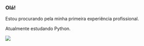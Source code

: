 ### Olá!

Estou procurando pela minha primeira experiência profissional.

Atualmente estudando Python.

  <a href="https://www.linkedin.com/in/murillo-meirelles-8a829b201/" target="_blank"><img src="https://img.shields.io/badge/-LinkedIn-%230077B5?style=for-the-badge&logo=linkedin&logoColor=white" target="_blank"></a> 
